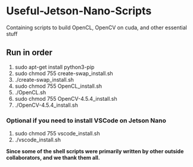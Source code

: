 # Useful-Jetson-Nano-Scripts
Containing scripts to build OpenCL, OpenCV on cuda, and other essential stuff

## Run in order
1. sudo apt-get install python3-pip
2. sudo chmod 755 create-swap_install.sh
3. ./create-swap_install.sh
4. sudo chmod 755 OpenCL_install.sh
5. ./OpenCL.sh
6. sudo chmod 755 OpenCV-4.5.4_install.sh
7. ./OpenCV-4.5.4_install.sh

### Optional if you need to install VSCode on Jetson Nano
1. sudo chmod 755 vscode_install.sh
2. ./vscode_install.sh

**Since some of the shell scripts were primarily written by other outside collaborators, and we thank them all.**
